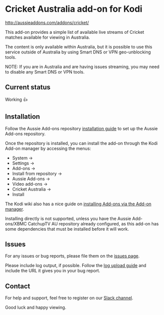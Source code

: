 # Cricket Australia add-on for Kodi

http://aussieaddons.com/addons/cricket/

This add-on provides a simple list of available live streams of Cricket
matches available for viewing in Australia.

The content is only available within Australia, but it is possible to use
this service outside of Australia by using Smart DNS or VPN geo-unblocking
tools.

NOTE: If you are in Australia and are having issues streaming, you may need to
disable any Smart DNS or VPN tools.

## Current status

Working :+1:

## Installation

Follow the Aussie Add-ons repository
[installation guide](http://aussieaddons.com/installation/)
to set up the Aussie Add-ons repository.

Once the repository is installed, you can install the add-on through the
Kodi Add-on manager by accessing the menus:

 * System ->
 * Settings ->
 * Add-ons ->
 * Install from repository ->
 * Aussie Add-ons ->
 * Video add-ons ->
 * Cricket Australia ->
 * Install

The Kodi wiki also has a nice guide on
[installing Add-ons via the Add-on manager](http://kodi.wiki/view/Add-on_manager).

Installing directly is not supported, unless you have the Aussie Add-ons/XBMC
CatchupTV AU repository already configured, as this add-on has some
dependencies that must be installed before it will work.


## Issues

For any issues or bug reports, please file them on the
[issues page](https://github.com/aussieaddons/plugin.video.cricketaustralia/issues).

Please include log output, if possible. Follow the
[log upload guide](http://kodi.wiki/view/Log_file/Easy)
and include the URL it gives you in your bug report.


## Contact

For help and support, feel free to register on our
[Slack channel](http://slack-invite.aussieaddons.com/).

Good luck and happy viewing.
 

